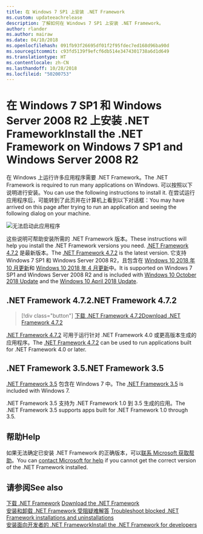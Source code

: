 ```yaml
---
title: 在 Windows 7 SP1 上安装 .NET Framework
ms.custom: updateeachrelease
description: 了解如何在 Windows 7 SP1 上安装 .NET Framework。
author: rlander
ms.author: mairaw
ms.date: 04/10/2018
ms.openlocfilehash: 091fb93f26695df01f2f95fdec7ed168d96ba90d
ms.sourcegitcommit: c93fd5139f9efcf6db514e3474301738a6d1d649
ms.translationtype: HT
ms.contentlocale: zh-CN
ms.lasthandoff: 10/28/2018
ms.locfileid: "50200753"
---
```

# <a name="install-the-net-framework-on-windows-7-sp1-and-windows-server-2008-r2"></a><span data-ttu-id="45845-103">在 Windows 7 SP1 和 Windows Server 2008 R2 上安装 .NET Framework</span><span class="sxs-lookup"><span data-stu-id="45845-103">Install the .NET Framework on Windows 7 SP1 and Windows Server 2008 R2</span></span>

<span data-ttu-id="45845-104">在 Windows 上运行许多应用程序需要 .NET Framework。</span><span class="sxs-lookup"><span data-stu-id="45845-104">The .NET Framework is required to run many applications on Windows.</span></span> <span data-ttu-id="45845-105">可以按照以下说明进行安装。</span><span class="sxs-lookup"><span data-stu-id="45845-105">You can use the following instructions to install it.</span></span> <span data-ttu-id="45845-106">在尝试运行应用程序后，可能转到了此页并在计算机上看到以下对话框：</span><span class="sxs-lookup"><span data-stu-id="45845-106">You may have arrived on this page after trying to run an application and seeing the following dialog on your machine.</span></span>

![无法启动此应用程序](./media/this-application-could-not-be-started.png)

<span data-ttu-id="45845-108">这些说明可帮助安装所需的 .NET Framework 版本。</span><span class="sxs-lookup"><span data-stu-id="45845-108">These instructions will help you install the .NET Framework versions you need.</span></span> <span data-ttu-id="45845-109">[.NET Framework 4.7.2](https://go.microsoft.com/fwlink/?LinkID=863255) 是最新版本。</span><span class="sxs-lookup"><span data-stu-id="45845-109">The [.NET Framework 4.7.2](https://go.microsoft.com/fwlink/?LinkID=863255) is the latest version.</span></span> <span data-ttu-id="45845-110">它支持 Windows 7 SP1 和 Windows Server 2008 R2，且包含在 [Windows 10 2018 年 10 月更新](https://support.microsoft.com/en-us/help/4028685/windows-10-get-the-update)和 [Windows 10 2018 年 4 月更新](https://www.microsoft.com/software-download/windows10)中。</span><span class="sxs-lookup"><span data-stu-id="45845-110">It is supported on Windows 7 SP1 and Windows Server 2008 R2 and is included with [Windows 10 October 2018 Update](https://support.microsoft.com/en-us/help/4028685/windows-10-get-the-update) and the [Windows 10 April 2018 Update](https://www.microsoft.com/software-download/windows10).</span></span>

## <a name="net-framework-472"></a><span data-ttu-id="45845-111">.NET Framework 4.7.2</span><span class="sxs-lookup"><span data-stu-id="45845-111">.NET Framework 4.7.2</span></span>

> [!div class="button"]
[<span data-ttu-id="45845-112">下载 .NET Framework 4.7.2</span><span class="sxs-lookup"><span data-stu-id="45845-112">Download .NET Framework 4.7.2</span></span>](https://www.microsoft.com/net/download/thank-you/net472?utm_source=ms-docs&utm_medium=referral)

<span data-ttu-id="45845-113">[.NET Framework 4.7.2](https://go.microsoft.com/fwlink/?LinkID=863255) 可用于运行针对 .NET Framework 4.0 或更高版本生成的应用程序。</span><span class="sxs-lookup"><span data-stu-id="45845-113">The [.NET Framework 4.7.2](https://go.microsoft.com/fwlink/?LinkID=863255) can be used to run applications built for .NET Framework 4.0 or later.</span></span>

## <a name="net-framework-35"></a><span data-ttu-id="45845-114">.NET Framework 3.5</span><span class="sxs-lookup"><span data-stu-id="45845-114">.NET Framework 3.5</span></span>

<span data-ttu-id="45845-115">[.NET Framework 3.5](https://www.microsoft.com/en-us/download/details.aspx?id=21) 包含在 Windows 7 中。</span><span class="sxs-lookup"><span data-stu-id="45845-115">The [.NET Framework 3.5](https://www.microsoft.com/en-us/download/details.aspx?id=21) is included with Windows 7.</span></span>

<span data-ttu-id="45845-116">.NET Framework 3.5 支持为 .NET Framework 1.0 到 3.5 生成的应用。</span><span class="sxs-lookup"><span data-stu-id="45845-116">The .NET Framework 3.5 supports apps built for .NET Framework 1.0 through 3.5.</span></span>

## <a name="help"></a><span data-ttu-id="45845-117">帮助</span><span class="sxs-lookup"><span data-stu-id="45845-117">Help</span></span>

<span data-ttu-id="45845-118">如果无法确定已安装 .NET Framework 的正确版本，可以[联系 Microsoft 获取帮助](mailto:dotnet-install-help@service.microsoft.com?subject=Install-Help)。</span><span class="sxs-lookup"><span data-stu-id="45845-118">You can [contact Microsoft for help](mailto:dotnet-install-help@service.microsoft.com?subject=Install-Help) if you cannot get the correct version of the .NET Framework installed.</span></span>

## <a name="see-also"></a><span data-ttu-id="45845-119">请参阅</span><span class="sxs-lookup"><span data-stu-id="45845-119">See also</span></span>

<span data-ttu-id="45845-120">[下载 .NET Framework](https://www.microsoft.com/net/download/framework?utm_source=ms-docs&utm_medium=referral) </span><span class="sxs-lookup"><span data-stu-id="45845-120">[Download the .NET Framework](https://www.microsoft.com/net/download/framework?utm_source=ms-docs&utm_medium=referral) </span></span>  
<span data-ttu-id="45845-121">[安装和卸载 .NET Framework 受阻疑难解答](troubleshoot-blocked-installations-and-uninstallations.md) </span><span class="sxs-lookup"><span data-stu-id="45845-121">[Troubleshoot blocked .NET Framework installations and uninstallations](troubleshoot-blocked-installations-and-uninstallations.md) </span></span>  
[<span data-ttu-id="45845-122">安装面向开发者的 .NET Framework</span><span class="sxs-lookup"><span data-stu-id="45845-122">Install the .NET Framework for developers</span></span>](guide-for-developers.md)
